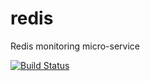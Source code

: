 # redis
Redis monitoring micro-service

[![Build Status](https://travis-ci.org/linchpin-integrations/redis.svg?branch=master)](https://travis-ci.org/linchpin-integrations/redis)
